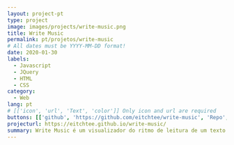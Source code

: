 ```yaml
---
layout: project-pt
type: project
image: images/projects/write-music.png
title: Write Music
permalink: pt/projetos/write-music
# All dates must be YYYY-MM-DD format!
date: 2020-01-30
labels:
  - Javascript
  - JQuery
  - HTML
  - CSS
category:
  - Web
lang: pt
# [['icon', 'url', 'Text', 'color']] Only icon and url are required
buttons: [['github', 'https://github.com/eitchtee/write-music', 'Repo', 'black'], ['globe', 'https://eitchtee.github.io/write-music/', 'Site']]
projecturl: https://eitchtee.github.io/write-music/
summary: Write Music é um visualizador do ritmo de leitura de um texto. Baseado em um ensinamento de Gary Provost sobre escrita. Veja e ouça seu texto.
---
```

